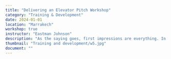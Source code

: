 ```yaml
---
title: "Delivering an Elevator Pitch Workshop"
category: "Training & Development"
date: 2024-01-01
location: "Marrakech"
workshop: true
instructor: "Eastman Johnson"
description: "As the saying goes, first impressions are everything. In this workshop, participants learn about the importance of first impressions when it comes to networking and expanding projects. An essential part of the first impression is the elevator pitch, or what you tell potential partners and investors to give them a clear and concise explanation of your project as well as inspire them to work with you. Participants get practice in creating many types of elevator pitches, including ones for social media. Participants also practice these pitches and are provided with additional resources at the end."
thumbnail: "Training and development/w5.jpg"
document: ""
---
```

